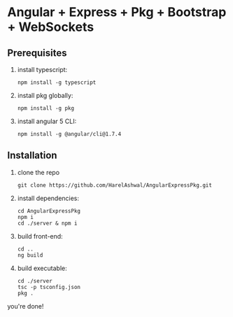 # Angular + Express + Pkg + Bootstrap + WebSockets

## Prerequisites

1. install typescript:
   ```
   npm install -g typescript
   ```
   
2. install pkg globally:
   ```
   npm install -g pkg
   ```

3. install angular 5 CLI:
   ```
   npm install -g @angular/cli@1.7.4
   ```

## Installation

1. clone the repo
   ```
   git clone https://github.com/HarelAshwal/AngularExpressPkg.git
   ```

2. install dependencies:
   ```
   cd AngularExpressPkg
   npm i
   cd ./server & npm i
   ```

3. build front-end:
   ```
   cd ..
   ng build
   ```

4. build executable:
   ```
   cd ./server
   tsc -p tsconfig.json
   pkg .
   ```

you're done!
